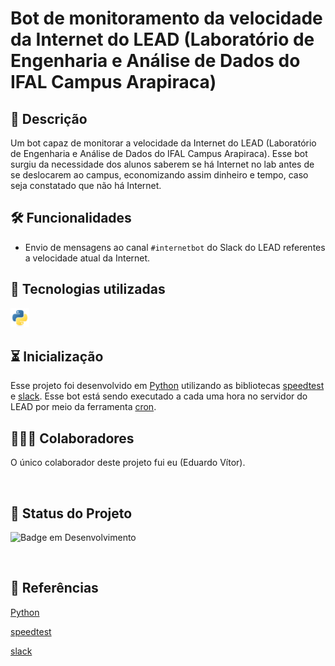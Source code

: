 
# Bot de monitoramento da velocidade da Internet do LEAD (Laboratório de Engenharia e Análise de Dados do IFAL Campus Arapiraca)


## 📖 Descrição

Um bot capaz de monitorar a velocidade da Internet do LEAD (Laboratório de Engenharia e Análise de Dados do IFAL Campus Arapiraca). Esse bot surgiu da necessidade dos alunos saberem se há Internet no lab antes de se deslocarem ao campus, economizando assim dinheiro e tempo, caso seja constatado que não há Internet.


## 🛠️ Funcionalidades

- Envio de mensagens ao canal ```#internetbot``` do Slack do LEAD referentes a velocidade atual da Internet.


## 📡 Tecnologias utilizadas

<div align="center"> 
<img align="left" alt="Python" height="30" width="30" src="https://raw.githubusercontent.com/devicons/devicon/master/icons/python/python-original.svg">
  
</div>
<br/><br/>

## ⏳ Inicialização

Esse projeto foi desenvolvido em [Python](https://www.python.org/) utilizando as bibliotecas [speedtest](https://pypi.org/project/speedtest-cli/) e [slack](https://pypi.org/project/slackclient/). Esse bot está sendo executado a cada uma hora no servidor do LEAD por meio da ferramenta [cron](https://man7.org/linux/man-pages/man8/cron.8.html).



## 🤵🤵‍♀️ Colaboradores

O único colaborador deste projeto fui eu (Eduardo Vítor).

<br/>

## 🔎 Status do Projeto

![Badge em Desenvolvimento](https://img.shields.io/badge/Status-Finalizado-blue)

<br/>

## 📑 Referências

[Python](https://www.python.org/)

[speedtest](https://pypi.org/project/speedtest-cli/)

[slack](https://pypi.org/project/slackclient/)

